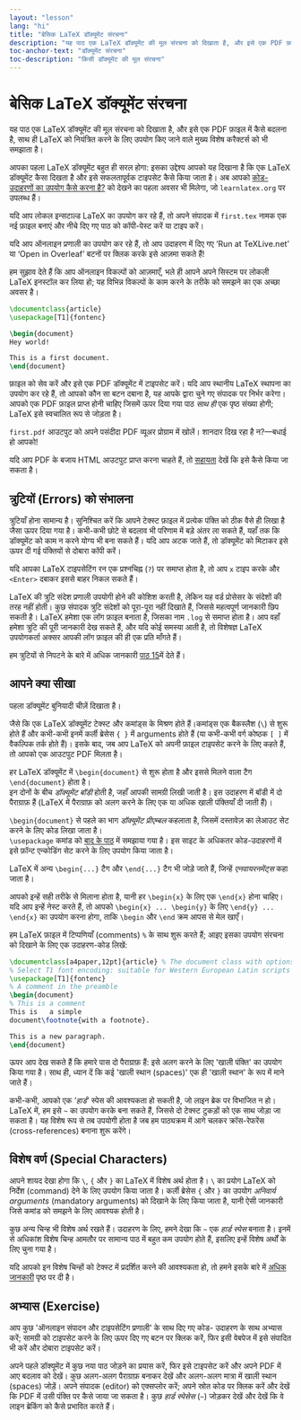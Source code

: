 ```yaml
---
layout: "lesson"
lang: "hi"
title: "बेसिक LaTeX डॉक्यूमेंट संरचना"
description: "यह पाठ एक LaTeX डॉक्यूमेंट की मूल संरचना को दिखाता है, और इसे एक PDF फ़ाइल में कैसे बदलना है, साथ ही LaTeX को नियंत्रित करने के लिए उपयोग किए जाने वाले मुख्य विशेष करैक्टर्स को भी समझाता है।"
toc-anchor-text: "डॉक्यूमेंट संरचना"
toc-description: "किसी डॉक्यूमेंट की मूल संरचना"
---
```


# बेसिक LaTeX डॉक्यूमेंट संरचना

<span
  class="summary">यह पाठ एक LaTeX डॉक्यूमेंट की मूल संरचना को दिखाता है, और इसे एक PDF फ़ाइल में कैसे बदलना है, साथ ही LaTeX को नियंत्रित करने के लिए उपयोग किए जाने वाले मुख्य विशेष करैक्टर्स को भी समझाता है।</span>

आपका पहला LaTeX डॉक्यूमेंट बहुत ही सरल होगा: इसका उद्देश्य आपको यह दिखाना है कि एक LaTeX डॉक्यूमेंट कैसा दिखता है और इसे सफलतापूर्वक टाइपसेट कैसे किया जाता है। अब आपको [कोड-उदाहरणों का उपयोग कैसे करना है?](help) को देखने का पहला अवसर भी मिलेगा, जो `learnlatex.org` पर उपलब्ध हैं।  

यदि आप लोकल इन्सटाल्ड LaTeX का उपयोग कर रहे हैं, तो अपने संपादक में `first.tex` नामक एक नई फ़ाइल बनाएं और नीचे दिए गए पाठ को कॉपी-पेस्ट करें या टाइप करें।  

यदि आप ऑनलाइन प्रणाली का उपयोग कर रहे हैं, तो आप उदाहरण में दिए गए ‘Run at TeXLive.net’ या ‘Open in Overleaf’ बटनों पर क्लिक करके इसे आज़मा सकते हैं!

<p class="hint">हम सुझाव देते हैं कि आप ऑनलाइन विकल्पों को आज़माएँ, भले ही आपने अपने सिस्टम पर लोकली LaTeX इनस्टॉल कर लिया हो; यह विभिन्न विकल्पों के काम करने के तरीके को समझने का एक अच्छा अवसर है।</p>

```latex
\documentclass{article}
\usepackage[T1]{fontenc}

\begin{document}
Hey world!

This is a first document.
\end{document}
```

फ़ाइल को सेव करें और इसे एक PDF डॉक्यूमेंट में टाइपसेट करें। यदि आप स्थानीय LaTeX स्थापना का उपयोग कर रहे हैं, तो आपको कौन सा बटन दबाना है, यह आपके द्वारा चुने गए संपादक पर निर्भर करेगा। आपको एक PDF फ़ाइल प्राप्त होनी चाहिए जिसमें ऊपर दिया गया पाठ _साथ ही_ एक पृष्ठ संख्या होगी; LaTeX इसे स्वचालित रूप से जोड़ता है।  

`first.pdf` आउटपुट को अपने पसंदीदा PDF व्यूअर प्रोग्राम में खोलें। शानदार दिख रहा है न?—बधाई हो आपको!  

यदि आप PDF के बजाय HTML आउटपुट प्राप्त करना चाहते हैं, तो [सहायता](./help) देखें कि इसे कैसे किया जा सकता है।


## त्रुटियों (Errors) को संभालना  

त्रुटियाँ होना सामान्य है। सुनिश्चित करें कि आपने टेक्स्ट फ़ाइल में प्रत्येक पंक्ति को ठीक वैसे ही लिखा है जैसा ऊपर दिया गया है। कभी-कभी छोटे से बदलाव भी परिणाम में बड़े अंतर ला सकते हैं, यहाँ तक कि डॉक्यूमेंट को काम न करने योग्य भी बना सकते हैं। यदि आप अटक जाते हैं, तो डॉक्यूमेंट को मिटाकर इसे ऊपर दी गई पंक्तियों से दोबारा कॉपी करें।  

यदि आपका LaTeX टाइपसेटिंग रन एक प्रश्नचिह्न (`?`) पर समाप्त होता है, तो आप `x` टाइप करके और `<Enter>` दबाकर इससे बाहर निकल सकते हैं।  

LaTeX की त्रुटि संदेश प्रणाली उपयोगी होने की कोशिश करती है, लेकिन यह वर्ड प्रोसेसर के संदेशों की तरह नहीं होती। कुछ संपादक त्रुटि संदेशों को पूरा-पूरा नहीं दिखाते हैं, जिससे महत्वपूर्ण जानकारी छिप सकती है। LaTeX हमेशा एक लॉग फ़ाइल बनाता है, जिसका नाम `.log` से समाप्त होता है। आप वहाँ हमेशा त्रुटि की पूरी जानकारी देख सकते हैं, और यदि कोई समस्या आती है, तो विशेषज्ञ LaTeX उपयोगकर्ता अक्सर आपकी लॉग फ़ाइल की ही एक प्रति माँगते हैं।



<p class="hint">हम त्रुटियों से निपटने के बारे में अधिक जानकारी <a href="./lesson-15">पाठ 15</a>में देते हैं।</p>

## आपने क्या सीखा  

पहला डॉक्यूमेंट बुनियादी चीज़ें दिखाता है।

जैसे कि एक LaTeX डॉक्यूमेंट टेक्स्ट और कमांड्स के मिश्रण होते हैं।कमांड्स एक बैकस्लैश (`\`) से शुरू होते हैं और कभी-कभी इनमें कर्ली ब्रेसेस `{ }` में arguments होते हैं (या कभी-कभी वर्ग कोष्ठक `[ ]` में वैकल्पिक तर्क होते हैं)। इसके बाद, जब आप LaTeX को अपनी फ़ाइल टाइपसेट करने के लिए कहते हैं, तो आपको एक आउटपुट PDF मिलता है।


हर LaTeX डॉक्यूमेंट में `\begin{document}` से शुरू होता है और इससे मिलने वाला टैग `\end{document}` होता है।  
इन दोनों के बीच *डॉक्यूमेंट बॉडी* होती है, जहाँ आपकी सामग्री लिखी जाती है। इस उदाहरण में बॉडी में दो पैराग्राफ़ हैं (LaTeX में पैराग्राफ़ को अलग करने के लिए एक या अधिक खाली पंक्तियाँ दी जाती हैं)।  

`\begin{document}` से पहले का भाग *डॉक्यूमेंट प्रीएम्बल* कहलाता है, जिसमें दस्तावेज़ का लेआउट सेट करने के लिए कोड लिखा जाता है।  
`\usepackage` कमांड को [बाद के पाठ](lesson-06) में समझाया गया है। इस साइट के अधिकतर कोड-उदाहरणों में इसे फ़ॉन्ट एन्कोडिंग सेट करने के लिए उपयोग किया जाता है।  

LaTeX में अन्य `\begin{...}` टैग और `\end{...}` टैग भी जोड़े जाते हैं, जिन्हें *एनवायरनमेंट्स* कहा जाता है।

आपको इन्हें सही तरीके से मिलाना होता है, यानी हर `\begin{x}` के लिए एक `\end{x}` होना चाहिए। यदि आप इन्हें नेस्ट करते हैं, तो आपको `\begin{x} ... \begin{y}` के लिए `\end{y} ... \end{x}` का उपयोग करना होगा, ताकि `\begin` और `\end` क्रम आपस से मेल खाएँ।  

हम LaTeX फ़ाइल में टिप्पणियाँ (comments) `%` के साथ शुरू करते हैं; आइए इसका उपयोग संरचना को दिखाने के लिए एक उदाहरण-कोड लिखें:


```latex
\documentclass[a4paper,12pt]{article} % The document class with options
% Select T1 font encoding: suitable for Western European Latin scripts
\usepackage[T1]{fontenc}
% A comment in the preamble
\begin{document}
% This is a comment
This is   a simple
document\footnote{with a footnote}.

This is a new paragraph.
\end{document}
```
ऊपर आप देख सकते हैं कि हमारे पास दो पैराग्राफ़ हैं: इसे अलग करने के लिए 'खाली पंक्ति' का उपयोग किया गया है। साथ ही, ध्यान दें कि कई 'खाली स्थान (spaces)' एक ही 'खाली स्थान' के रूप में माने जाते हैं।  

कभी-कभी, आपको एक *'हार्ड'* स्पेस की आवश्यकता हो सकती है, जो लाइन ब्रेक पर विभाजित न हो। LaTeX में, हम इसे `~` का उपयोग करके बना सकते हैं, जिससे दो टेक्स्ट टुकड़ों को एक साथ जोड़ा जा सकता है। यह विशेष रूप से तब उपयोगी होता है जब हम पाठ्यक्रम में आगे चलकर क्रॉस-रेफरेंस (cross-references) बनाना शुरू करेंगे।


## विशेष वर्ण (Special Characters)  

आपने शायद देखा होगा कि ``\``, `{` और `}` का LaTeX में विशेष अर्थ होता है। `\` का प्रयोग LaTeX को निर्देश (command) देने के लिए उपयोग किया जाता है। कर्ली ब्रेसेस `{` और `}` का उपयोग *अनिवार्य arguments* (mandatory arguments) को दिखाने के लिए किया जाता है, यानी ऐसी जानकारी जिसे कमांड को समझने के लिए आवश्यक होती है।  


कुछ अन्य चिन्ह भी विशेष अर्थ रखते हैं। उदाहरण के लिए, हमने देखा कि `~` एक *हार्ड स्पेस* बनाता है। इनमें से अधिकांश विशेष चिन्ह आमतौर पर सामान्य पाठ में बहुत कम उपयोग होते हैं, इसलिए इन्हें विशेष अर्थों के लिए चुना गया है।  


यदि आपको इन विशेष चिन्हों को टेक्स्ट में प्रदर्शित करने की आवश्यकता हो, तो हमने इसके बारे में [अधिक जानकारी](more-03) पृष्ठ पर दी है।




## अभ्यास (Exercise)  

आप कुछ 'ऑनलाइन संपादन और टाइपसेटिंग प्रणाली' के साथ दिए गए कोड- उदाहरण के साथ अभ्यास करें; सामग्री को टाइपसेट करने के लिए ऊपर दिए गए बटन पर क्लिक करें, फिर इसी वेबपेज में इसे संपादित भी करें और दोबारा टाइपसेट करें।  

अपने पहले डॉक्यूमेंट में कुछ नया पाठ जोड़ने का प्रयास करें, फिर इसे टाइपसेट करें और अपने PDF में आए बदलाव को देखें। कुछ अलग-अलग पैराग्राफ़ बनाकर देखें और अलग-अलग मात्रा में खाली स्थान (spaces) जोड़ें। अपने संपादक (editor) को एक्सप्लोर करें; अपने स्रोत कोड पर क्लिक करें और देखें कि PDF में उसी पंक्ति पर कैसे जाया जा सकता है। कुछ *हार्ड स्पेसेस* (`~`) जोड़कर देखें और देखें कि वे लाइन ब्रेकिंग को कैसे प्रभावित करते हैं।
